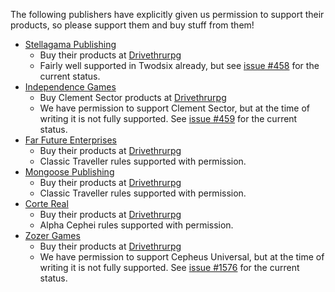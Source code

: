 The following publishers have explicitly given us permission to support their products, so please support them and buy stuff from them!

* [Stellagama Publishing](https://www.stellagamapublishing.com/)
    * Buy their products at [Drivethrurpg](https://www.drivethrurpg.com/browse/pub/9571/Stellagama-Publishing)
    * Fairly well supported in Twodsix already, but see [issue #458](https://github.com/xdy/twodsix-foundryvtt/issues/458) for the current status.
* [Independence Games](https://independencerpgs.com/)
    * Buy Clement Sector products at [Drivethrurpg](https://www.drivethrurpg.com/browse/pub/3565/Independence-Games/subcategory/6213_31067/Clement-Sector)
    * We have permission to support Clement Sector, but at the time of writing it is not fully supported. See [issue #459](https://github.com/xdy/twodsix-foundryvtt/issues/459) for the current status.
* [Far Future Enterprises](https://www.farfuture.net)
    * Buy their products at [Drivethrurpg](https://www.drivethrurpg.com/en/publisher/26694/far-future-enterprises-traveller)
    * Classic Traveller rules supported with permission.
* [Mongoose Publishing](https://www.mongoosepublishing.com)
    * Buy their products at [Drivethrurpg](https://www.drivethrurpg.com/en/publisher/45/mongoose)
    * Classic Traveller rules supported with permission.
* [Corte Real](https://alphacepheirpg.com/)
    * Buy their products at [Drivethrurpg](https://www.drivethrurpg.com/en/publisher/28287/corte-real/category/50216/alpha-cephei)
    * Alpha Cephei rules supported with permission.
* [Zozer Games](https://www.paulelliottbooks.com/)
    * Buy their products at [Drivethrurpg](https://www.drivethrurpg.com/en/publisher/3743/zozer-games)
    * We have permission to support Cepheus Universal, but at the time of writing it is not fully supported. See [issue #1576](https://github.com/xdy/twodsix-foundryvtt/issues/1576) for the current status.
    
